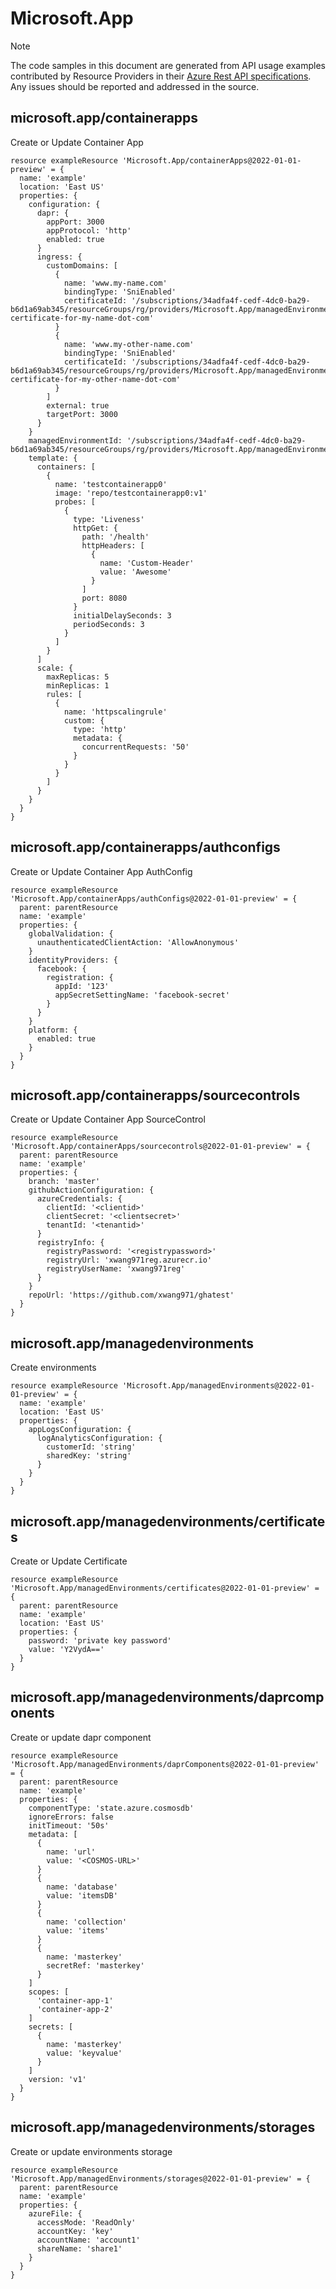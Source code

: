 # Microsoft.App
  
> [!NOTE]
> The code samples in this document are generated from API usage examples contributed by Resource Providers in their [Azure Rest API specifications](https://github.com/Azure/azure-rest-api-specs). Any issues should be reported and addressed in the source.


## microsoft.app/containerapps

Create or Update Container App
```bicep
resource exampleResource 'Microsoft.App/containerApps@2022-01-01-preview' = {
  name: 'example'
  location: 'East US'
  properties: {
    configuration: {
      dapr: {
        appPort: 3000
        appProtocol: 'http'
        enabled: true
      }
      ingress: {
        customDomains: [
          {
            name: 'www.my-name.com'
            bindingType: 'SniEnabled'
            certificateId: '/subscriptions/34adfa4f-cedf-4dc0-ba29-b6d1a69ab345/resourceGroups/rg/providers/Microsoft.App/managedEnvironments/demokube/certificates/my-certificate-for-my-name-dot-com'
          }
          {
            name: 'www.my-other-name.com'
            bindingType: 'SniEnabled'
            certificateId: '/subscriptions/34adfa4f-cedf-4dc0-ba29-b6d1a69ab345/resourceGroups/rg/providers/Microsoft.App/managedEnvironments/demokube/certificates/my-certificate-for-my-other-name-dot-com'
          }
        ]
        external: true
        targetPort: 3000
      }
    }
    managedEnvironmentId: '/subscriptions/34adfa4f-cedf-4dc0-ba29-b6d1a69ab345/resourceGroups/rg/providers/Microsoft.App/managedEnvironments/demokube'
    template: {
      containers: [
        {
          name: 'testcontainerapp0'
          image: 'repo/testcontainerapp0:v1'
          probes: [
            {
              type: 'Liveness'
              httpGet: {
                path: '/health'
                httpHeaders: [
                  {
                    name: 'Custom-Header'
                    value: 'Awesome'
                  }
                ]
                port: 8080
              }
              initialDelaySeconds: 3
              periodSeconds: 3
            }
          ]
        }
      ]
      scale: {
        maxReplicas: 5
        minReplicas: 1
        rules: [
          {
            name: 'httpscalingrule'
            custom: {
              type: 'http'
              metadata: {
                concurrentRequests: '50'
              }
            }
          }
        ]
      }
    }
  }
}
```

## microsoft.app/containerapps/authconfigs

Create or Update Container App AuthConfig
```bicep
resource exampleResource 'Microsoft.App/containerApps/authConfigs@2022-01-01-preview' = {
  parent: parentResource 
  name: 'example'
  properties: {
    globalValidation: {
      unauthenticatedClientAction: 'AllowAnonymous'
    }
    identityProviders: {
      facebook: {
        registration: {
          appId: '123'
          appSecretSettingName: 'facebook-secret'
        }
      }
    }
    platform: {
      enabled: true
    }
  }
}
```

## microsoft.app/containerapps/sourcecontrols

Create or Update Container App SourceControl
```bicep
resource exampleResource 'Microsoft.App/containerApps/sourcecontrols@2022-01-01-preview' = {
  parent: parentResource 
  name: 'example'
  properties: {
    branch: 'master'
    githubActionConfiguration: {
      azureCredentials: {
        clientId: '<clientid>'
        clientSecret: '<clientsecret>'
        tenantId: '<tenantid>'
      }
      registryInfo: {
        registryPassword: '<registrypassword>'
        registryUrl: 'xwang971reg.azurecr.io'
        registryUserName: 'xwang971reg'
      }
    }
    repoUrl: 'https://github.com/xwang971/ghatest'
  }
}
```

## microsoft.app/managedenvironments

Create environments
```bicep
resource exampleResource 'Microsoft.App/managedEnvironments@2022-01-01-preview' = {
  name: 'example'
  location: 'East US'
  properties: {
    appLogsConfiguration: {
      logAnalyticsConfiguration: {
        customerId: 'string'
        sharedKey: 'string'
      }
    }
  }
}
```

## microsoft.app/managedenvironments/certificates

Create or Update Certificate
```bicep
resource exampleResource 'Microsoft.App/managedEnvironments/certificates@2022-01-01-preview' = {
  parent: parentResource 
  name: 'example'
  location: 'East US'
  properties: {
    password: 'private key password'
    value: 'Y2VydA=='
  }
}
```

## microsoft.app/managedenvironments/daprcomponents

Create or update dapr component
```bicep
resource exampleResource 'Microsoft.App/managedEnvironments/daprComponents@2022-01-01-preview' = {
  parent: parentResource 
  name: 'example'
  properties: {
    componentType: 'state.azure.cosmosdb'
    ignoreErrors: false
    initTimeout: '50s'
    metadata: [
      {
        name: 'url'
        value: '<COSMOS-URL>'
      }
      {
        name: 'database'
        value: 'itemsDB'
      }
      {
        name: 'collection'
        value: 'items'
      }
      {
        name: 'masterkey'
        secretRef: 'masterkey'
      }
    ]
    scopes: [
      'container-app-1'
      'container-app-2'
    ]
    secrets: [
      {
        name: 'masterkey'
        value: 'keyvalue'
      }
    ]
    version: 'v1'
  }
}
```

## microsoft.app/managedenvironments/storages

Create or update environments storage
```bicep
resource exampleResource 'Microsoft.App/managedEnvironments/storages@2022-01-01-preview' = {
  parent: parentResource 
  name: 'example'
  properties: {
    azureFile: {
      accessMode: 'ReadOnly'
      accountKey: 'key'
      accountName: 'account1'
      shareName: 'share1'
    }
  }
}
```

